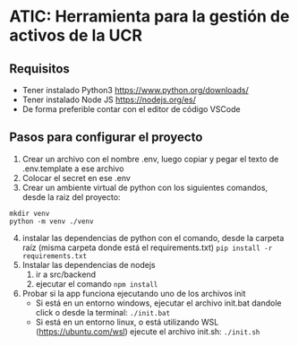 # ATIC: Herramienta para la gestión de activos de la UCR

## Requisitos
* Tener instalado Python3 https://www.python.org/downloads/
* Tener instalado Node JS https://nodejs.org/es/
* De forma preferible contar con el editor de código VSCode

## Pasos para configurar el proyecto
1. Crear un archivo con el nombre .env, luego copiar y pegar el texto de .env.template a ese archivo
2. Colocar el secret en ese .env
3. Crear un ambiente virtual de python con los siguientes comandos, desde la raiz del proyecto:
```
mkdir venv
python -m venv ./venv
```
4. instalar las dependencias de python con el comando, desde la carpeta raíz (misma carpeta donde está el requirements.txt)
`pip install -r requirements.txt`
5. Instalar las dependencias de nodejs
      1. ir a src/backend
      2. ejecutar el comando `npm install`
6. Probar si la app funciona ejecutando uno de los archivos init
    * Si está en un entorno windows, ejecutar el archivo init.bat dandole click o desde la terminal:
     `./init.bat`
     * Si está en un entorno linux, o está utilizando WSL (https://ubuntu.com/wsl) ejecute el archivo init.sh:
     `./init.sh`

